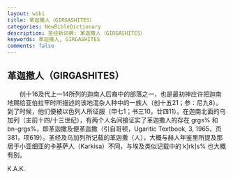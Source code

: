 ```yaml
---
layout: wiki
title: 革迦撒人（GIRGASHITES）
categories: NewBibleDictionary
description: 圣经新词典: 革迦撒人（GIRGASHITES）
keywords: 革迦撒人, GIRGASHITES
comments: false
---
```


## 革迦撒人（GIRGASHITES）

　　创十16及代上一14所列的迦南人后裔中的部落之一，也是最初神应许把迦南地赐给亚伯拉罕时所描述的该地混杂人种中的一族人（创十五21；参：尼九8）。到了时候，他们便被以色列人所征服（申七1；书三10，廿四11）。在迦南北面的乌加列（主前十四/十三世纪），有两个人名间接证实了革迦撒人的存在 grgs% 和 bn-grgs%，即革迦撒及便革迦撒（引自哥顿，Ugaritic Textbook, 3, 1965，页381，项619）。圣经及乌加列所记载的革迦撒（人），大概与赫人年鉴里所提及那居于小亚细亚的卡基萨人（Karkisa）不同，与埃及类似记载中的 k]rk]s% 也大概有别。

K.A.K.






